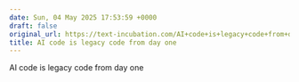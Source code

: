 ```yaml
---
date: Sun, 04 May 2025 17:53:59 +0000
draft: false
original_url: https://text-incubation.com/AI+code+is+legacy+code+from+day+one
title: AI code is legacy code from day one
---
```


AI code is legacy code from day one